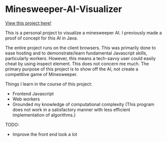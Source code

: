 # Minesweeper-AI-Visualizer

[View this project here!](https://jacklee9355.github.io/Minesweeper-AI-Visualizer/)

This is a personal project to visualize a minesweeper AI. I previously made a proof of concept for this AI in Java.

The entire project runs on the client browsers. This was primarily done to ease hosting and to demonstrate/learn fundamental Javascript skills, particularly workers. However, this means a tech-savvy user could easily cheat by using inspect element. This does not concern me much. The primary purpose of this project is to show off the AI, not create a competitive game of Minesweeper.

Things I learn in the course of this project:
 - Frontend Javascript
 - Web workers
 - Grounded my knowledge of computational complexity (This program does not work in a satisfactory manner with less efficient implementation of algorithms.)

TODO:
 - Improve the front end look a lot
